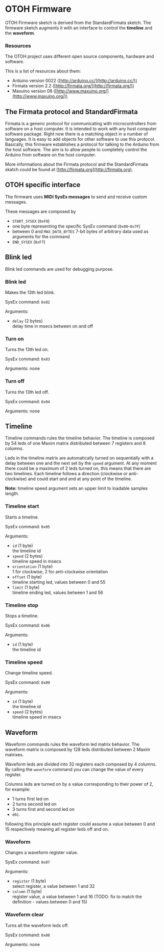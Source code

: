 # OTOH Firmware

OTOH Firmware sketch is derived from the StandardFirmata sketch.
The firmware sketch augments it with an interface to control the **timeline** and the **waveform**.

### Resources

The OTOH project uses different open source components, hardware and software.

This is a list of resources about them:

* Arduino version 0022 ([http://arduino.cc/](http://arduino.cc/))
* Firmata version 2.2 ([http://firmata.org/](http://firmata.org/))
* Maxuino version 08 ([http://www.maxuino.org/](http://www.maxuino.org/))

## The Firmata protocol and StandardFirmata

Firmata is a generic protocol for communicating with microcontrollers from software on a host computer.
It is intended to work with any host computer software package.
Right now there is a matching object in a number of languages.
It is easy to add objects for other software to use this protocol.
Basically, this firmware establishes a protocol for talking to the Arduino from the host software.
The aim is to allow people to completely control the Arduino from software on the host computer.

More informations about the Firmata protocol and the StandardFirmata skatch could be found at [http://firmata.org](http://firmata.org).

## OTOH specific interface

The firmware uses **MIDI SysEx messages** to send and receive custom messages.

These messages are composed by

 * `START_SYSEX` (`0xF0`)
 * one byte representing the specific SysEx command (`0x00`-`0x7F`)
 * between 0 and `MAX_DATA_BYTES` 7-bit bytes of arbitrary data used as arguments for the command
 * `END_SYSEX` (`0xF7`)

## Blink led

Blink led commands are used for debugging purpose.

### Blink led

Makes the 13th led blink.

SysEx command: `0x02`

Arguments:

 * `delay` (2 bytes)<br/>
   delay time in msecs between on and off

### Turn on

Turns the 13th led on.

SysEx command: `0x03`

Arguments: none

### Turn off

Turns the 13th led off.

SysEx command: `0x04`

Arguments: none

## Timeline

Timeline commands rules the timeline behavior.
The timeline is composed by 54 leds of one Maxim matrix distributed between 7 registers and 8 columns.

Leds in the timeline matrix are automatically turned on sequentially with a delay between one and the next set by the `speed` argument.
At any moment there could be a maximum of 2 leds turned on, this means that there are two timelines.
Each timeline follows a direction (clockwise or anti-clockwise) and could start and and at any point of the timeline.

**Note:** timeline speed argument sets an upper limit to loadable samples length.

### Timeline start

Starts a timeline.

SysEx command: `0x05`

Arguments:

 * `id` (1 byte)<br/>
   the timeline id
 * `speed` (2 bytes)<br/>
   timeline speed in msecs
 * `orientation` (1 byte)<br/>
   1 for clockwise, 2 for anti-clockwise orientation
 * `offset` (1 byte)<br/>
   timeline starting led, values between 0 and 55
 * `limit` (1 byte)<br/>
   timeline ending led, values between 1 and 56

### Timeline stop

Stops a timeline.

SysEx command: `0x06`

Arguments:

 * `id` (1 byte)<br/>
   the timeline id

### Timeline speed

Change timeline speed.

SysEx command: `0x09`

Arguments:

 * `id` (1 byte)<br/>
   the timeline id
 * `speed` (2 bytes)<br/>
   timeline speed in msecs

## Waveform

Waveform commands rules the waveform led matrix behavior.
The waveform matrix is composed by 128 leds distributed between 2 Maxim matrixes.

Waveform leds are divided into 32 registers each composed by 4 columns.
By calling the `waveform` command you can change the value of every register.

Columns leds are turned on by a value corresponding to their power of 2, for example:

 * 1 turns first led on
 * 2 turns second led on
 * 3 turns first and second led on
 * etc.

following this principle each register could assume a value between 0 and 15 respectively meaning all register leds off and on.

### Waveform

Changes a waveform register value.

SysEx command: `0x07`

Arguments:

 * `register` (1 byte)<br/>
   select register, a value between 1 and 32
 * `column` (1 byte)<br/>
   register value, a value between 1 and 16 (TODO: fix to match the definition - values between 0 and 15)

### Waveform clear

Turns all the waveform leds off.

SysEx command: `0x08`

Arguments: none